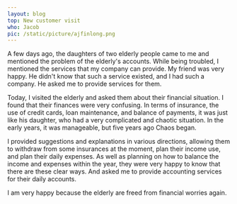 ```yaml
---
layout: blog
top: New customer visit
who: Jacob
pic: /static/picture/ajfinlong.png
---
```

A few days ago, the daughters of two elderly people came to me and mentioned the problem of the elderly's accounts. While being troubled, I mentioned the services that my company can provide. My friend was very happy. He didn't know that such a service existed, and I had such a company. He asked me to provide services for them.

Today, I visited the elderly and asked them about their financial situation. I found that their finances were very confusing. In terms of insurance, the use of credit cards, loan maintenance, and balance of payments, it was just like his daughter, who had a very complicated and chaotic situation. In the early years, it was manageable, but five years ago Chaos began.

I provided suggestions and explanations in various directions, allowing them to withdraw from some insurances at the moment, plan their income use, and plan their daily expenses. As well as planning on how to balance the income and expenses within the year, they were very happy to know that there are these clear ways. And asked me to provide accounting services for their daily accounts.

I am very happy because the elderly are freed from financial worries again.
